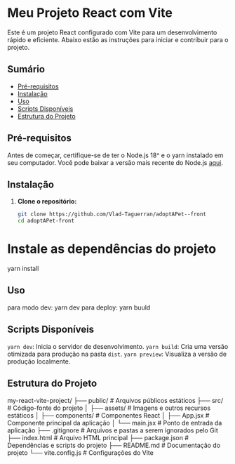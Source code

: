 # Meu Projeto React com Vite

Este é um projeto React configurado com Vite para um desenvolvimento rápido e eficiente. Abaixo estão as instruções para iniciar e contribuir para o projeto.

## Sumário

- [Pré-requisitos](#pré-requisitos)
- [Instalação](#instalação)
- [Uso](#uso)
- [Scripts Disponíveis](#scripts-disponíveis)
- [Estrutura do Projeto](#estrutura-do-projeto)


## Pré-requisitos

Antes de começar, certifique-se de ter o Node.js 18^ e o yarn instalado em seu computador. Você pode baixar a versão mais recente do Node.js [aqui](https://nodejs.org/).

## Instalação

1. **Clone o repositório:**

   ```bash
   git clone https://github.com/Vlad-Taguerran/adoptAPet--front
   cd adoptAPet-front
# Instale as dependências do projeto
yarn install

## Uso
  para modo dev:
    yarn dev
  para deploy:
    yarn buuld 

## Scripts Disponíveis

  `yarn dev`: Inicia o servidor de desenvolvimento.
  `yarn build`: Cria uma versão otimizada para produção na pasta `dist`.
  `yarn preview`: Visualiza a versão de produção localmente.

## Estrutura do Projeto

my-react-vite-project/
├── public/               # Arquivos públicos estáticos
├── src/                  # Código-fonte do projeto
│   ├── assets/           # Imagens e outros recursos estáticos
│   ├── components/       # Componentes React
│   ├── App.jsx           # Componente principal da aplicação
│   └── main.jsx          # Ponto de entrada da aplicação
├── .gitignore            # Arquivos e pastas a serem ignorados pelo Git
├── index.html            # Arquivo HTML principal
├── package.json          # Dependências e scripts do projeto
├── README.md             # Documentação do projeto
└── vite.config.js        # Configurações do Vite
